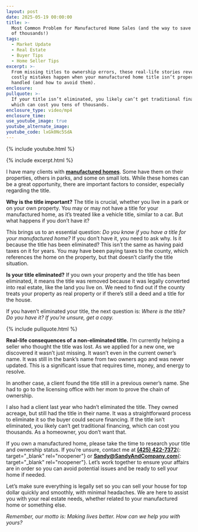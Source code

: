 ```yaml
---
layout: post
date: 2025-05-19 00:00:00
title: >-
  Most Common Problem for Manufactured Home Sales (and the way to save you tens
  of thousands!)
tags:
  - Market Update
  - Real Estate
  - Buyer Tips
  - Home Seller Tips
excerpt: >-
  From missing titles to ownership errors, these real-life stories reveal how
  costly mistakes happen when your manufactured home title isn’t properly
  handled (and how to avoid them).
enclosure:
pullquote: >-
  If your title isn’t eliminated, you likely can’t get traditional financing,
  which can cost you tens of thousands. 
enclosure_type: video/mp4
enclosure_time:
use_youtube_image: true
youtube_alternate_image:
youtube_code: lxGk0Nc5SdA
---
```

{% include youtube.html %}

{% include excerpt.html %}

I have many clients with [**manufactured homes**](https://www.zillow.com/learn/what-is-a-manufactured-house/). Some have them on their properties, others in parks, and some on small lots. While these homes can be a great opportunity, there are important factors to consider, especially regarding the title.

**Why is the title important?** The title is crucial, whether you live in a park or on your own property. You may or may not have a title for your manufactured home, as it’s treated like a vehicle title, similar to a car. But what happens if you don’t have it?

This brings us to an essential question: *Do you know if you have a title for your manufactured home?* If you don’t have it, you need to ask why. Is it because the title has been eliminated? This isn’t the same as having paid taxes on it for years. You may have been paying taxes to the county, which references the home on the property, but that doesn’t clarify the title situation.

**Is your title eliminated?** If you own your property and the title has been eliminated, it means the title was removed because it was legally converted into real estate, like the land you live on. We need to find out if the county treats your property as real property or if there’s still a deed and a title for the house.

If you haven’t eliminated your title, the next question is: *Where is the title? Do you have it? If you’re unsure, get a copy.*

{% include pullquote.html %}

**Real-life consequences of a non-eliminated title.** I’m currently helping a seller who thought the title was lost. As we applied for a new one, we discovered it wasn’t just missing. It wasn’t even in the current owner’s name. It was still in the bank’s name from two owners ago and was never updated. This is a significant issue that requires time, money, and energy to resolve.

In another case, a client found the title still in a previous owner’s name. She had to go to the licensing office with her mom to prove the chain of ownership.

I also had a client last year who hadn’t eliminated the title. They owned acreage, but still had the title in their name. It was a straightforward process to eliminate it so the buyer could secure financing. If the title isn’t eliminated, you likely can’t get traditional financing, which can cost you thousands. As a homeowner, you don’t want that.

If you own a manufactured home, please take the time to research your title and ownership status. If you’re unsure, contact me at [**<u>(425) 422-7372</u>**](tel:%2014254227372){: target="_blank" rel="noopener"} or [**<u>Sandy@SandyAndCompany.com</u>**](mailto:%20Sandy@SandyAndCompany.com){: target="_blank" rel="noopener"}. Let’s work together to ensure your affairs are in order so you can avoid potential issues and be ready to sell your home if needed.

Let’s make sure everything is legally set so you can sell your house for top dollar quickly and smoothly, with minimal headaches. We are here to assist you with your real estate needs, whether related to your manufactured home or something else.

*Remember, our motto is: Making lives better. How can we help you with yours?*